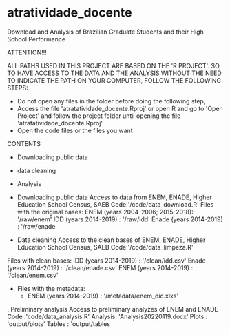 # atratividade_docente
Download and Analysis of Brazilian Graduate Students and their High School Performance

ATTENTION!!!

ALL PATHS USED IN THIS PROJECT ARE BASED ON THE 'R PROJECT'.
SO, TO HAVE ACCESS TO THE DATA AND THE ANALYSIS WITHOUT THE NEED
TO INDICATE THE PATH ON YOUR COMPUTER, FOLLOW THE FOLLOWING STEPS:

- Do not open any files in the folder before doing the following step;
- Access the file 'atratatividade_docente.Rproj' or open R and go to 'Open Project' and follow the project folder until opening the file 'atratatividade_docente.Rproj'
- Open the code files or the files you want

CONTENTS

- Downloading public data

- data cleaning

- Analysis


- Downloading public data
Access to data from ENEM, ENADE, Higher Education School Census, SAEB
Code:'/code/data_download.R'
Files with the original bases:
ENEM  (years 2004-2006; 2015-2018): '/raw/enem'
IDD   (years 2014-2019) : '/raw/idd'
Enade (years 2014-2019) : '/raw/enade'


- Data cleaning
Access to the clean bases of ENEM, ENADE, Higher Education School Census, SAEB
Code:'/code/data_limpeza.R'

Files with clean bases:
IDD (years 2014-2019)   : '/clean/idd.csv'
Enade (years 2014-2019) : '/clean/enade.csv'
ENEM (years 2014-2019)  : '/clean/enem.csv'

- Files with the metadata:
  - ENEM (years 2014-2019) : '/metadata/enem_dic.xlxs'

. Preliminary analysis
Access to preliminary analyzes of ENEM and ENADE
Code    :'code/data_analysis.R'
Analysis: 'Analysis20220119.docx'
Plots   : 'output/plots'
Tables  : 'output/tables
